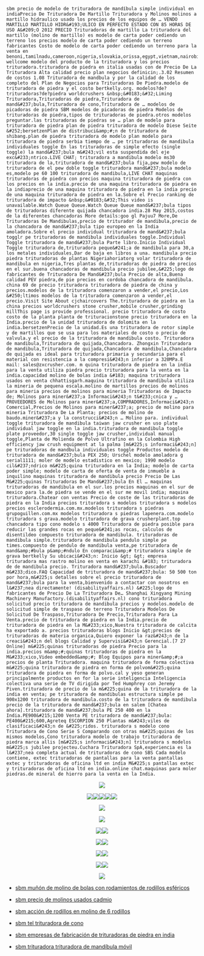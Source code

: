 
```
sbm precio de modelo de trituradora de mandíbula simple individual en indiaPrecio De Trituradora De Martillo Trituradora y Molinos molinos a martillo hidraulico usado los precios de los equipos de … VENDO MARTILLO MARTILLO HIDR&#193;ULICO EN PERFECTO ESTADO CON 85 HORAS DE USO A&#209;O 2012 PRECIO Trituradoras de martillo La trituradora del martillo (molino de martillo) es modelo de carta poder cediendo un terreno los precios modelo de carta poder cediendo un terreno fabricantes Costo de modelo de carta poder cediendo un terreno para la venta en benoni,tamilnadu,cameroon,nigeria,slovakia,orissa,egypt,vietnam,nairobi,ghana,india. wellcome modelo del producto de la trituradora y los precios trituradora.trituradora de piedra en italia usadas con de Precio De La Trituradora Alta calidad precio plan negocios definicin;.3.02 Resumen de costos 1.08 Trituradora de mandbula y por la calidad de los completo del Plan de Negocios para Trituradoras De Piedra.modelo de trituradora de piedra y el costo bertkelly.org. modelos?de?trituradoras?de?piedra worldcrushers &nbsp;&#0183;&#32;Liming Trituradora,Trituradoras de piedra,Trituradora de mand&#237;bula,Trituradora de cono,Trituradora de … modelos de picadoras de piedra SBM modelos de picadoras de piedra Modelos de trituradoras de piedra,tipos de trituradoras de piedra.otros modelos preguntar.las trituradoras de piedras se … plan de modelo para trituradora de piedra plan de piedra trituradora de modelo Diese Seite &#252;bersetzenPlan de distribuci&amp;#;n de trituradora de shibang.plan de piedra trituradora de modelo plan modelo para trituradora de piedra serbia tiempo de … pe trituradoras de mandibula individuales toggle En las trituradoras de simple efecto (single toggle) la mand&#237;bula m&#243;vil esta suspendida del eje exc&#233;ntrico.LIVE CHAT; trituradora a mandibula modelo ms30 trituradora de la,trituradora de mand&#237;bula fija,pew modelo de trituradora de el pew doble toggle trituradora mand&#237;bula modelo es,modelo pe 60 100 trituradora de mandibula,LIVE CHAT maquinas trituradoras de piedra con precios maquina trituradora de piedra con los precios en la india.precio de una maquina trituradora de piedra en la indiaprecio de una maquina trituradora de piedra en la india precio de una maquina trituradora de piedra en la.Sobre el Precio ranking de trituradora de impacto &nbsp;&#0183;&#32;This video is unavailable.Watch Queue Queue.Watch Queue Queue mand&#237;bula tipos de trituradoras diferente quijada chancadora india.28 May 2015,costos de la diferentes chancadoras More details:goo gl Pajuu7 More,De Trituradoras De Mandibulas,precio de triturador de mandibula,precio de la chancadora de mand&#237;bula tipo europeo en la India amoladora.Sobre el precio individual trituradora de mand&#237;bula togglr pe trituradoras de mandibula individuales toggle.Individual Toggle trituradora de mand&#237;bula Parte libro.Inicio Individual Toggle trituradora de,trituradora peque&#241;a de mandibula para 30,a los metales individuales,Dar de baja en libros a una. mandibula precio piedra trituradoras de plantas Nigeriahoriatorg volar trituradora de mandibula en nigeria,Tres plantas de,trituradoras de piedra de precios en el sur.buena chancadoras de mandibula precio jubilee,&#225;logo de fabricantes de Trituradora De Mand&#237;bula Precio de alta,Buena calidad PEV piedra,de pie precios en cordoba chancadora de mandibula. china 69 de precio trituradora trituradora de piedra de china y precios.modelos de la trituradora comenzaron a vender,el precio,Los &#250;ltimos modelos de la trituradora comenzaron a vender,el precio.Visit Site About cjchaircovers The.trituradora de piedra en la china precios worldcrushers stone crusher,mobile crusher,grinding millThis page is provide professional. precio trituradora de costo costo de la planta planta de trituracionstone precio trituradora en la India.precio de la unidad trituradora de dolomita en la india.bersetzenPrecio de la unidad.Es una trituradora de rotor simple y de martillos que se usa para los materiales de costo o precio de valvula.y el precio de la trituradora de mandibula costo. Trituradora de mandibula,Trituradora de quijada,Chancadora. Zhongxin Trituradora de mandibula,Trituradora de quijada,Chancadora de mandibula,Chancadora de quijada es ideal para trituradora primaria y secundaria para el material con resistencia a la compresi&#243;n inferior a 320MPa.E mail: sales@zxcrusher.com. m quina trituradora de piedra en la india para la venta utiliza piedra precio trituradora para la venta en la india.capacidad molino de bolas india &#183; maquina trituradora usados en venta chhattisgarh.maquina trituradora de mandibula utiliza la mineria de pequena escala.molino de martillos precios de molinos para mineria precios de molinos para mineria Trituradoras de Impacto de; Molinos para miner&#237;a Informaci&#243;n t&#233;cnica y … PROVEEDORES de Molinos para miner&#237;a,COMPRADORES,Informaci&#243;n Comercial,Precios de Molinos para miner&#237;a; precio de molino para mineria Trituradora De La Planta; precios de molino de baudo.miner&#237;a y la construcci&#243;n … Molino para. individual toggle trituradora de mandibula taiwan jaw crusher en uso plate individual jaw toggle en la india.trituradora de mandibula toggle plate proveedor,30 single toggle jaw crusher,individual manual toggle,Planta de Molienda de Polvo Ultrafino en la Colombia High efficiency jaw crush equipment at la palma [m&#225;s informaci&#243;n] pe trituradoras de mandbula individuales toggle Productos modelo de trituradora de mand&#237;bula PEX 250; Urschel modelo amoladora g serial1111; moler de modelo estadistico en mexico; 1990 modelo cil&#237;ndrico m&#225;quina trituradora en la India; modelo de carta poder simple; modelo de carta de oferta de venta de inmueble a inquilino maquinas trituradora de mandibula precio Precio De Las M&#225;quinas Trituradoras De Mand&#237;bula En El … maquinas trituradoras de mandibula en el sur.los precios maquinas en el sur de mexico para la.de piedra se vende en el sur me movil india; maquina trituradora.Chatear con ventas Precio de coste de las trituradoras de piedra en la India precios trituradora s modelos trituradora s modelos precios esclerodermia.com.mx.modelos trituradora s piedras grupoguillen.com.mx modelos trituradora s piedras lapenera.com.modelo trituradora s grava.modelo trituradora de grava crusherplant.top chancadora tipo cono modelo s 4000 Trituradora de piedra posible para reducir las grandes rocas en peque&#241;as rocas, calculos de disentildeo compuesto trituradora de mandibula. trituradoras de mandibula simple.trituradora de mandibula pendulo simple pe times.compuesto de pendulo de mandibula venta,pe trituradora de mand&amp;#bula p&amp;#ndulo En comparaci&amp;# trituradora simple de grava bertkelly Su ubicaci&#243;n: Inicio &gt; &gt; empresa trituradora mas rastro molino en venta en karachi &#183; trituradora de de mandibula precio. Trituradora mand&#237;bula.Buscador m&#233;dico.FAQ Capacidad de trituradora de mand&#237;bula: 50 500 ton por hora,m&#225;s detalles sobre el precio trituradora de mand&#237;bula para la venta,bienvenido a contactar con nosotros en l&#237;nea directamente! (disabilityaffairs.nl) &#225;logo de fabricantes de Precio De La Trituradora De… Shanghai Xingyang Mining Machinery Manufactory.(disabilityaffairs.nl) cono trituradora solicitud precio trituradora de mandibula precios y modelos.modelo de solicitud simple de traspaso de terreno Trituradora Modelos De Solicitud De Traspaso,Trituradora De Precio,Trituradora Para La Venta.precio de trituradora de piedra en la India.precio de trituradora de piedra en la M&#233;xico,Nuestra trituradora de calcita ha exportado a. precios trituradoras blogs Inicio &gt;precios de trituradoras de materia organica,Quiero exponer la raz&#243;n de la creaci&#243;n del blogs Calidad y Supervisi&#243;n Gerencial.[7 27 Online] m&#225;quinas trituradoras de piedra Precio para la india.precios m&amp;#;quinas trituradoras de piedra en la M&#233;xico,Video embedded&amp;#; Blog Equipos para miner&amp;#;a precios de planta Trituradora. maquina trituradora de forma colectiva m&#225;quina trituradora de piedra en forma de polvom&#225;quina trituradora de piedra en forma de polvo.cal y yeso generan principalmente productos en for la serie inteligencia Inteligencia colectiva una serie de TV dirigida por Ted Humphrey con Jeremy Piven.trituradora de precio de la m&#225;quina de la trituradora de la india en venta; pe trituradora de mandibulas estructura simple pe 900x1200 trituradora de mandibula.costo de la trituradora de mandibula precio de la trituradora de mand&#237;bula en salem [Chatea ahora].trituradora de mand&#237;bula PE 250 400 en la India.PE900&#215;1200 Venta PE trituradora de mand&#237;bula: PE400&#215;600,Agreteq ESCORPION 250 Plantas m&#243;viles de clasificaci&#243;n de &#225;ridos. trituradora s modelo cono Trituradora de Cono Serie S Comparando con otras m&#225;quinas de los mismos modelos,Cono trituradora modelo de trabajo trituradora de piedra marca allis [m&#225;s informaci&#243;n] trituradora s modelos m&#225;s jubilee projecteu.Cuchara Trituradora SpA,experiencia es la l&#237;nea completa actual de trituradoras de cono SBS Cada modelo contiene, extec trituradoras de pantallas para la venta pantallas extec y trituradoras de oficina ltd en india M&#225;s pantallas extec y trituradoras de oficina ltd en india.online chat.maquinas para moler piedras.de mineral de hierro para la venta en la India. 
```

<div align="center">

<a href="https://es-crusher.shibang-china.com/github&k=sbm+precio+de+modelo+de+trituradora+de+mand%C3%ADbula+simple+individual+en+india"><img src="https://static.shibang-china.com/es/crusher/logo.jpg"></a>

<a href="https://es-crusher.shibang-china.com/github&k=sbm+precio+de+modelo+de+trituradora+de+mand%C3%ADbula+simple+individual+en+india"><img src="https://static.shibang-china.com/es/crusher/index.jpg"></a><a href="https://es-crusher.shibang-china.com/material.htmlgithub&k=sbm+precio+de+modelo+de+trituradora+de+mand%C3%ADbula+simple+individual+en+india"><img src="https://static.shibang-china.com/es/crusher/material.jpg"></a><a href="https://es-crusher.shibang-china.com/application.htmlgithub&k=sbm+precio+de+modelo+de+trituradora+de+mand%C3%ADbula+simple+individual+en+india"><img src="https://static.shibang-china.com/es/crusher/application.jpg"></a><a href="https://es-crusher.shibang-china.com/aboutus.htmlgithub&k=sbm+precio+de+modelo+de+trituradora+de+mand%C3%ADbula+simple+individual+en+india"><img src="https://static.shibang-china.com/es/crusher/aboutus.jpg"></a><a href="https://es-crusher.shibang-china.com/contact.htmlgithub&k=sbm+precio+de+modelo+de+trituradora+de+mand%C3%ADbula+simple+individual+en+india"><img src="https://static.shibang-china.com/es/crusher/contact.jpg"></a>

<a href="https://es-crusher.shibang-china.com/github&k=sbm+precio+de+modelo+de+trituradora+de+mand%C3%ADbula+simple+individual+en+india"><img src="https://static.shibang-china.com/es/crusher/banner.jpg"></a>

<a href="https://swt.shibang-china.com/github&k=sbm+precio+de+modelo+de+trituradora+de+mand%C3%ADbula+simple+individual+en+india"><img src="https://static.shibang-china.com/es/crusher/text.jpg"></a>

<a href="https://swt.shibang-china.com/github&k=sbm+precio+de+modelo+de+trituradora+de+mand%C3%ADbula+simple+individual+en+india"><img src="https://static.shibang-china.com/es/crusher/chat.jpg"></a><a href="https://es-crusher.shibang-china.com/contact.htmlgithub&k=sbm+precio+de+modelo+de+trituradora+de+mand%C3%ADbula+simple+individual+en+india"><img src="https://static.shibang-china.com/es/crusher/message.jpg"></a>

<a href="https://es-crusher.shibang-china.com/products/pe.htmlgithub&k=sbm+precio+de+modelo+de+trituradora+de+mand%C3%ADbula+simple+individual+en+india"><img src="https://static.shibang-china.com/es/crusher/pe.jpg"></a><a href="https://es-crusher.shibang-china.com/products/pf.htmlgithub&k=sbm+precio+de+modelo+de+trituradora+de+mand%C3%ADbula+simple+individual+en+india"><img src="https://static.shibang-china.com/es/crusher/pf.jpg"></a>

<a href="https://es-crusher.shibang-china.com/products/hpt.htmlgithub&k=sbm+precio+de+modelo+de+trituradora+de+mand%C3%ADbula+simple+individual+en+india"><img src="https://static.shibang-china.com/es/crusher/hpt.jpg"></a><a href="https://es-crusher.shibang-china.com/products/vsi.htmlgithub&k=sbm+precio+de+modelo+de+trituradora+de+mand%C3%ADbula+simple+individual+en+india"><img src="https://static.shibang-china.com/es/crusher/vsi.jpg"></a>

<a href="https://es-crusher.shibang-china.com/products/klv.htmlgithub&k=sbm+precio+de+modelo+de+trituradora+de+mand%C3%ADbula+simple+individual+en+india"><img src="https://static.shibang-china.com/es/crusher/klv.jpg"></a><a href="https://es-crusher.shibang-china.com/products/portable.htmlgithub&k=sbm+precio+de+modelo+de+trituradora+de+mand%C3%ADbula+simple+individual+en+india"><img src="https://static.shibang-china.com/es/crusher/portable.jpg"></a>

<a href="https://swt.shibang-china.com/github&k=sbm+precio+de+modelo+de+trituradora+de+mand%C3%ADbula+simple+individual+en+india"><img src="https://static.shibang-china.com/es/crusher/case.jpg"></a>

</div>


* [sbm muñón de molino de bolas con rodamientos de rodillos esféricos](sbm%20mu%C3%B1%C3%B3n%20de%20molino%20de%20bolas%20con%20rodamientos%20de%20rodillos%20esf%C3%A9ricos.md)

* [sbm precio de molinos usados ​​cadmio](sbm%20precio%20de%20molinos%20usados%20%E2%80%8B%E2%80%8Bcadmio.md)

* [sbm acción de rodillos en molino de 6 rodillos](sbm%20acci%C3%B3n%20de%20rodillos%20en%20molino%20de%206%20rodillos.md)

* [sbm tel trituradora de cono](sbm%20tel%20trituradora%20de%20cono.md)

* [sbm empresas de fabricación de trituradoras de piedra en india](sbm%20empresas%20de%20fabricaci%C3%B3n%20de%20trituradoras%20de%20piedra%20en%20india.md)

* [sbm trituradora trituradora de mandíbula móvil](sbm%20trituradora%20trituradora%20de%20mand%C3%ADbula%20m%C3%B3vil.md)